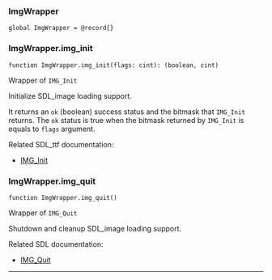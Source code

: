 ### ImgWrapper

```nelua
global ImgWrapper = @record{}
```



### ImgWrapper.img_init

```nelua
function ImgWrapper.img_init(flags: cint): (boolean, cint)
```

Wrapper of `IMG_Init`

Initialize SDL_image loading support.

It returns an `ok` (boolean) success status and the bitmask that `IMG_Init` returns.
The `ok` status is true when the bitmask returned by `IMG_Init` is equals to `flags` argument.

Related SDL_ttf documentation:
* [IMG_Init](https://www.libsdl.org/projects/SDL_image/docs/SDL_image_8.html)

### ImgWrapper.img_quit

```nelua
function ImgWrapper.img_quit()
```

Wrapper of `IMG_Quit`

Shutdown and cleanup SDL_image loading support.

Related SDL documentation:
* [IMG_Quit](https://www.libsdl.org/projects/SDL_image/docs/SDL_image_9.html)

---
